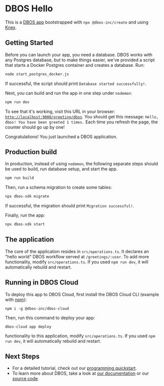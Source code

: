 # DBOS Hello

This is a [DBOS app](https://docs.dbos.dev/) bootstrapped with `npx @dbos-inc/create` and using [Knex](https://docs.dbos.dev/tutorials/using-knex).

## Getting Started

Before you can launch your app, you need a database.
DBOS works with any Postgres database, but to make things easier, we've provided a script that starts a Docker Postgres container and creates a database.
Run:

```bash
node start_postgres_docker.js
```

If successful, the script should print `Database started successfully!`.

Next, you can build and run the app in one step under `nodemon`:

```bash
npm run dev
```

To see that it's working, visit this URL in your browser: [`http://localhost:9000/greeting/dbos`](http://localhost:9000/greeting/dbos).
You should get this message: `Hello, dbos! You have been greeted 1 times.`
Each time you refresh the page, the counter should go up by one!

Congratulations! You just launched a DBOS application.

## Production build

In production, instead of using `nodemon`, the following separate steps should be used to build, run database setup, and start the app.

```bash
npm run build
```

Then, run a schema migration to create some tables:

```bash
npx dbos-sdk migrate
```

If successful, the migration should print `Migration successful!`.

Finally, run the app:

```bash
npx dbos-sdk start
```

## The application

The core of the application resides in `src/operations.ts`. It declares an "hello world" DBOS workflow served at `/greetings/:user`. To add more functionality, modify `src/operations.ts`. If you used `npm run dev`, it will automatically rebuild and restart.

## Running in DBOS Cloud

To deploy this app to DBOS Cloud, first install the DBOS Cloud CLI (example with [npm](https://www.npmjs.com/)):

```shell
npm i -g @dbos-inc/dbos-cloud
```

Then, run this command to deploy your app:

```shell
dbos-cloud app deploy
```

functionality to this application, modify `src/operations.ts`. If you used `npm run dev`, it will automatically rebuild and restart.

## Next Steps

- For a detailed tutorial, check out our [programming quickstart](https://docs.dbos.dev/getting-started/quickstart-programming).
- To learn more about DBOS, take a look at [our documentation](https://docs.dbos.dev/) or our [source code](https://github.com/dbos-inc/dbos-transact).
